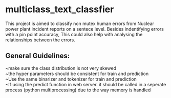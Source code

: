 # multiclass_text_classfier
This project is aimed to classify non mutex human errors from Nuclear power plant incident reports on a sentece level. Besides indentifying errors with a pin point accuracy, This could also help with analysing the relationships between the errors.


## General Guidelines:
~make sure the class distribution is not very skewed
<br/> ~the hyper parameters should be consistent for train and prediction
<br/> ~Use the same binarizer and tokenizer for train and prediction
<br/> ~If using the predict function in web server. it should be called in a seperate process (python multiprocessing) due to the way memory is handled

